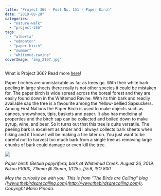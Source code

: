 ```yaml
---
title: "Project 366 - Post No. 151 - Paper Birch"
date: "2019-08-28"
categories: 
  - "nature-walk"
  - "project-366"
tags: 
  - "alberta"
  - "edmonton"
  - "paper-birch"
  - "summer"
  - "whitemud-ravine"
coverImage: "img_2107.jpg"
---
```


What is Project 366? Read more [here](https://thebirdsarecalling.com/2019/03/29/project-366/)!

Paper birches are unmistakable as far as trees go. With their white bark peeling in large sheets there really is not other species it could be mistaken for. The paper birch is wide spread across the boreal forest and they are easily found down in the Whitemud Ravine. With its thin bark and readily available sap the tree is a favourite among the Yellow-bellied Sapsuckers. Among First Nations the Paper Birch is used to make objects such as canoes, snowshoes, tipis, baskets and paper. It also has medicina al properties and the birch sap can be collected and boiled down to make syrup, wine, and beer. So it turns out that this tree is quite versatile. The peeling bark is excellent as tinder and I always collects bark sheets when hiking and if I know I will be making a fire later on. You just want to be careful not to harvest too much bark from a single tree as removing large chunks of bark could damage or even kill the tree.

![](https://thebirdsarecallingandimustgo.files.wordpress.com/2019/08/2dc8bc90-6b49-4eb7-b4b7-bf28712e4509.jpeg?w=768)

_Paper birch (Betula papyrifera) bark at Whitemud Creek. August 26, 2019. Nikon P1000, 715mm @ 35mm, 1/125s, f/5.6, ISO 800_

_May the curiosity be with you. This is from “The Birds are Calling” blog ([www.thebirdsarecalling.com](http://www.thebirdsarecalling.com)). Copyright Mario Pineda._
